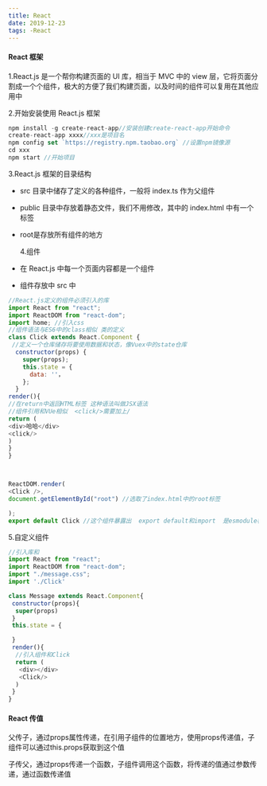 ```yaml
---
title: React
date: 2019-12-23
tags: -React
---
```


#### React 框架

1.React.js
是一个帮你构建页面的 UI 库，相当于 MVC 中的 view 层，它将页面分割成一个个组件，极大的方便了我们构建页面，以及时间的组件可以复用在其他应用中

2.开始安装使用 React.js 框架

```javascript
npm install -g create-react-app//安装创建create-react-app开始命令
create-react-app xxxx//xxx是项目名
npm config set `https://registry.npm.taobao.org` //设置npm镜像源
cd xxx
npm start //开始项目
```

3.React.js 框架的目录结构

- src 目录中储存了定义的各种组件，一般将 index.ts 作为父组件
- public 目录中存放着静态文件，我们不用修改，其中的 index.html 中有一个标签
- root是存放所有组件的地方

  4.组件

- 在 React.js 中每一个页面内容都是一个组件
- 组件存放中 src 中

```javascript
//React.js定义的组件必须引入的库
import React from "react";
import ReactDOM from "react-dom";
import home; //引入css
//组件语法与ES6中的class相似 类的定义
class Click extends React.Component {
 //定义一个仓库储存将要使用数据和状态，像Vuex中的state仓库
  constructor(props) {
    super(props);
    this.state = {
      data: ''，
    };
  }
render(){
//在return中返回HTML标签 这种语法叫做JSX语法
//组件引用和VUe相似  <click/>需要加上/
return (
<div>哈哈</div>
<click/>
)
}
}



ReactDOM.render(
<Click />,
document.getElementById("root") //选取了index.html中的root标签

);
export default Click //这个组件暴露出  export default和import  是esmodule标准
```

5.自定义组件

```javascript
//引入库和
import React from "react";
import ReactDOM from "react-dom";
import "./message.css";
import './Click'

class Message extends React.Component{
 constructor(props){
  super(props)
 }
 this.state = {

 }
 render(){
  //引入组件和Click
  return (
   <div></div>
   <Click/>
  )
 }
}

```

#### React 传值

父传子，通过props属性传递，在引用子组件的位置地方，使用props传递值，子组件可以通过this.props获取到这个值

子传父，通过props传递一个函数，子组件调用这个函数，将传递的值通过参数传递，通过函数传递值
